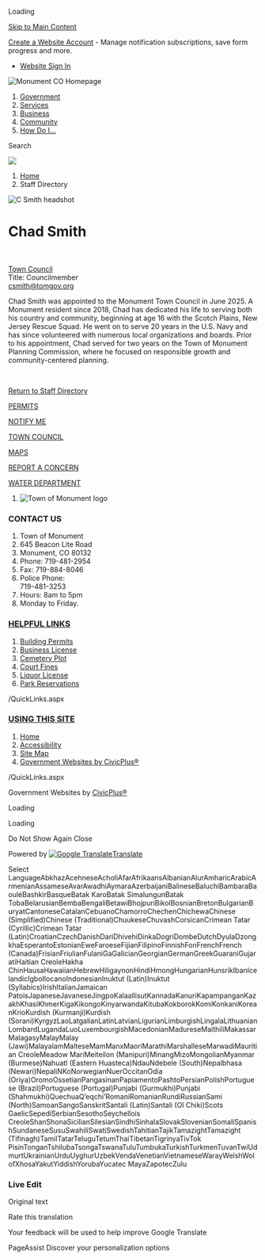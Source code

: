 Loading

[Skip to Main Content](https://www.townofmonument.org/directory.aspx?EID=229%2F)

[Create a Website Account](https://www.townofmonument.org/MyAccount/ProfileCreate) - Manage notification subscriptions, save form progress and more.   

- [Website Sign In](https://www.townofmonument.org/MyAccount)

![Monument CO Homepage](https://www.townofmonument.org/ImageRepository/Document?documentID=4319)

1. [Government](https://www.townofmonument.org/27/Government)
2. [Services](https://www.townofmonument.org/101/Services)
3. [Business](https://www.townofmonument.org/35/Business)
4. [Community](https://www.townofmonument.org/31/Community)
5. [How Do I...](https://www.townofmonument.org/9/How-Do-I)

Search

![](https://www.townofmonument.org/ImageRepository/Document?documentID=4317)

1. [Home](https://www.townofmonument.org)
2. Staff Directory

![C Smith headshot](https://www.townofmonument.org/ImageRepository/Document?documentID=4836 "C Smith headshot")

# Chad Smith

 

[Town Council](https://www.townofmonument.org/Directory.aspx?DID=14)  
Title: Councilmember  
[csmith@tomgov.org](mailto:csmith@tomgov.org)

Chad Smith was appointed to the Monument Town Council in June 2025. A Monument resident since 2018, Chad has dedicated his life to serving both his country and community, beginning at age 16 with the Scotch Plains, New Jersey Rescue Squad. He went on to serve 20 years in the U.S. Navy and has since volunteered with numerous local organizations and boards. Prior to his appointment, Chad served for two years on the Town of Monument Planning Commission, where he focused on responsible growth and community-centered planning.

 

[Return to Staff Directory](https://www.townofmonument.org/Directory.aspx)

[PERMITS](https://www.townofmonument.org/433/Permits)

[NOTIFY ME](https://www.townofmonument.org/list.aspx)

[TOWN COUNCIL](https://www.townofmonument.org/260/Town-Council)

[MAPS](https://storymaps.arcgis.com/collections/9f5678ccd690477cad10662f6df65abb)

[REPORT A CONCERN](https://www.townofmonument.org/requesttracker.aspx)

[WATER DEPARTMENT](https://www.townofmonument.org/149/Water-Department)

1. ![Town of Monument logo](https://www.townofmonument.org/ImageRepository/Document?documentId=4326)

### CONTACT US

1. Town of Monument
2. 645 Beacon Lite Road
3. Monument, CO 80132
4. Phone: 719-481-2954
5. Fax: 719-884-8046
6. Police Phone:  
   719-481-3253
7. Hours: 8am to 5pm
8. Monday to Friday.

### [HELPFUL LINKS](https://www.townofmonument.org/QuickLinks.aspx?CID=32)

1. [Building Permits](https://www.townofmonument.org/433/Permits)
2. [Business License](https://www.townofmonument.org/162/Business-Licenses)
3. [Cemetery Plot](https://www.townofmonument.org/203/Cemetery)
4. [Court Fines](https://www.townofmonument.org/249/Payment-of-Fines)
5. [Liquor License](https://www.townofmonument.org/163/Liquor-Licenses)
6. [Park Reservations](https://www.townofmonument.org/Facilities)

/QuickLinks.aspx

### [USING THIS SITE](https://www.townofmonument.org/QuickLinks.aspx?CID=16)

1. [Home](https://www.townofmonument.org)
2. [Accessibility](https://www.townofmonument.org/accessibility)
3. [Site Map](https://www.townofmonument.org/sitemap.aspx)
4. [Government Websites by CivicPlus®](https://civicplus.com/referral)

/QuickLinks.aspx

Government Websites by [CivicPlus®](https://connect.civicplus.com/referral)

Loading

Loading

Do Not Show Again Close

Powered by [![Google Translate](https://www.gstatic.com/images/branding/googlelogo/1x/googlelogo_color_42x16dp.png)Translate](https://translate.google.com)

Select LanguageAbkhazAcehneseAcholiAfarAfrikaansAlbanianAlurAmharicArabicArmenianAssameseAvarAwadhiAymaraAzerbaijaniBalineseBaluchiBambaraBaouléBashkirBasqueBatak KaroBatak SimalungunBatak TobaBelarusianBembaBengaliBetawiBhojpuriBikolBosnianBretonBulgarianBuryatCantoneseCatalanCebuanoChamorroChechenChichewaChinese (Simplified)Chinese (Traditional)ChuukeseChuvashCorsicanCrimean Tatar (Cyrillic)Crimean Tatar (Latin)CroatianCzechDanishDariDhivehiDinkaDogriDombeDutchDyulaDzongkhaEsperantoEstonianEweFaroeseFijianFilipinoFinnishFonFrenchFrench (Canada)FrisianFriulianFulaniGaGalicianGeorgianGermanGreekGuaraniGujaratiHaitian CreoleHakha ChinHausaHawaiianHebrewHiligaynonHindiHmongHungarianHunsrikIbanIcelandicIgboIlocanoIndonesianInuktut (Latin)Inuktut (Syllabics)IrishItalianJamaican PatoisJapaneseJavaneseJingpoKalaallisutKannadaKanuriKapampanganKazakhKhasiKhmerKigaKikongoKinyarwandaKitubaKokborokKomiKonkaniKoreanKrioKurdish (Kurmanji)Kurdish (Sorani)KyrgyzLaoLatgalianLatinLatvianLigurianLimburgishLingalaLithuanianLombardLugandaLuoLuxembourgishMacedonianMadureseMaithiliMakassarMalagasyMalayMalay (Jawi)MalayalamMalteseMamManxMaoriMarathiMarshalleseMarwadiMauritian CreoleMeadow MariMeiteilon (Manipuri)MinangMizoMongolianMyanmar (Burmese)Nahuatl (Eastern Huasteca)NdauNdebele (South)Nepalbhasa (Newari)NepaliNKoNorwegianNuerOccitanOdia (Oriya)OromoOssetianPangasinanPapiamentoPashtoPersianPolishPortuguese (Brazil)Portuguese (Portugal)Punjabi (Gurmukhi)Punjabi (Shahmukhi)QuechuaQʼeqchiʼRomaniRomanianRundiRussianSami (North)SamoanSangoSanskritSantali (Latin)Santali (Ol Chiki)Scots GaelicSepediSerbianSesothoSeychellois CreoleShanShonaSicilianSilesianSindhiSinhalaSlovakSlovenianSomaliSpanishSundaneseSusuSwahiliSwatiSwedishTahitianTajikTamazightTamazight (Tifinagh)TamilTatarTeluguTetumThaiTibetanTigrinyaTivTok PisinTonganTshilubaTsongaTswanaTuluTumbukaTurkishTurkmenTuvanTwiUdmurtUkrainianUrduUyghurUzbekVendaVenetianVietnameseWarayWelshWolofXhosaYakutYiddishYorubaYucatec MayaZapotecZulu

### Live Edit

Original text

Rate this translation

Your feedback will be used to help improve Google Translate

PageAssist Discover your personalization options